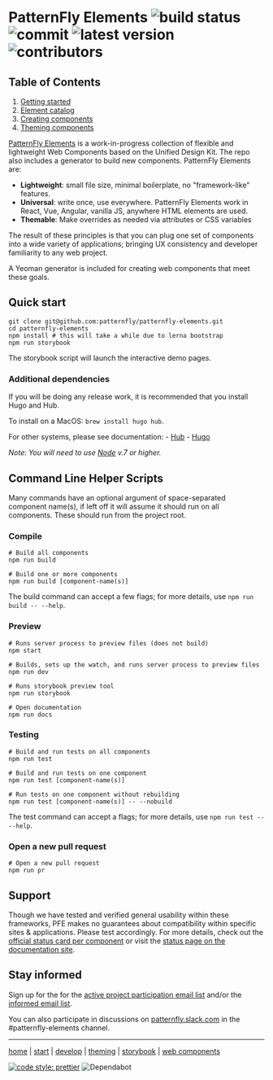 # PatternFly Elements ![build status](https://img.shields.io/github/workflow/status/patternfly/patternfly-elements/Build%20&%20test/master) ![commit](https://badgen.net/github/last-commit/patternfly/patternfly-elements) ![latest version](https://img.shields.io/github/lerna-json/v/patternfly/patternfly-elements?label=version) ![contributors](https://img.shields.io/github/contributors/patternfly/patternfly-elements)


## Table of Contents

1. [Getting started][getting-started]
2. [Element catalog][catalog]
3. [Creating components][creating]
4. [Theming components][theming]

[PatternFly Elements][pfe-home] is a work-in-progress collection of flexible and lightweight Web Components based on the Unified Design Kit. The repo also includes a generator to build new components. PatternFly Elements are:

- **Lightweight**: small file size, minimal boilerplate, no "framework-like" features.
- **Universal**: write once, use everywhere. PatternFly Elements work in React, Vue, Angular, vanilla JS, anywhere HTML elements are used.
- **Themable**: Make overrides as needed via attributes or CSS variables

The result of these principles is that you can plug one set of components into a wide variety of applications; bringing UX consistency and developer familiarity to any web project.

A Yeoman generator is included for creating web components that meet these goals.

## Quick start
```
git clone git@github.com:patternfly/patternfly-elements.git
cd patternfly-elements
npm install # this will take a while due to lerna bootstrap
npm run storybook
```

The storybook script will launch the interactive demo pages.

### Additional dependencies
If you will be doing any release work, it is recommended that you install Hugo and Hub.

To install on a MacOS: `brew install hugo hub`.

For other systems, please see documentation:
    - [Hub](https://hub.github.com/)
    - [Hugo](https://gohugo.io/getting-started/quick-start/)

_Note: You will need to use [Node](https://nodejs.org/en/) v.7 or higher._

## Command Line Helper Scripts
Many commands have an optional argument of space-separated component name(s), if left off it will assume it should run on all components. These should run from the project root.

### Compile

```shell
# Build all components
npm run build

# Build one or more components
npm run build [component-name(s)]
```

The build command can accept a few flags; for more details, use `npm run build -- --help`.

### Preview

```shell
# Runs server process to preview files (does not build)
npm start

# Builds, sets up the watch, and runs server process to preview files
npm run dev

# Runs storybook preview tool
npm run storybook

# Open documentation
npm run docs
```

### Testing

```shell
# Build and run tests on all components
npm run test

# Build and run tests on one component
npm run test [component-name(s)]

# Run tests on one component without rebuilding
npm run test [component-name(s)] -- --nobuild
```

The test command can accept a flags; for more details, use `npm run test -- --help`.

### Open a new pull request

```shell
# Open a new pull request
npm run pr
```

## Support

Though we have tested and verified general usability within these frameworks, PFE makes no guarantees about compatibility within specific sites & applications. Please test accordingly. For more details, check out the [official status card per component](https://github.com/patternfly/patternfly-elements/issues?q=is%3Aopen+is%3Aissue+label%3A%22status+tracking+only%22) or visit the [status page on the documentation site](https://patternfly.github.io/patternfly-elements/getting-started/component-status/).


## Stay informed

Sign up for the for the [active project participation email list](https://www.redhat.com/mailman/listinfo/patternfly-elements-contribute) and/or the [informed email list](https://www.redhat.com/mailman/listinfo/patternfly-elements-announce).

You can also participate in discussions on [patternfly.slack.com](https://patternfly.slack.com) in the #patternfly-elements channel.

---

[home][pfe-home] |
[start][getting-started] |
[develop][creating] |
[theming][theming] |
[storybook][catalog] |
[web components][wc-org]


[pfe-home]: https://patternfly.github.io/patternfly-elements
[getting-started]: https://patternfly.github.io/patternfly-elements/getting-started
[catalog]: https://patternfly.github.io/patternfly-elements/demo
[creating]: https://patternfly.github.io/patternfly-elements/develop
[theming]: https://patternfly.github.io/patternfly-elements/theme
[wc-org]: https://webcomponents.org

[![code style: prettier](https://img.shields.io/badge/code_style-prettier-ff69b4.svg?style=flat)](https://github.com/prettier/prettier) ![Dependabot](https://api.dependabot.com/badges/status?host=github&repo=patternfly/patternfly-elements)

